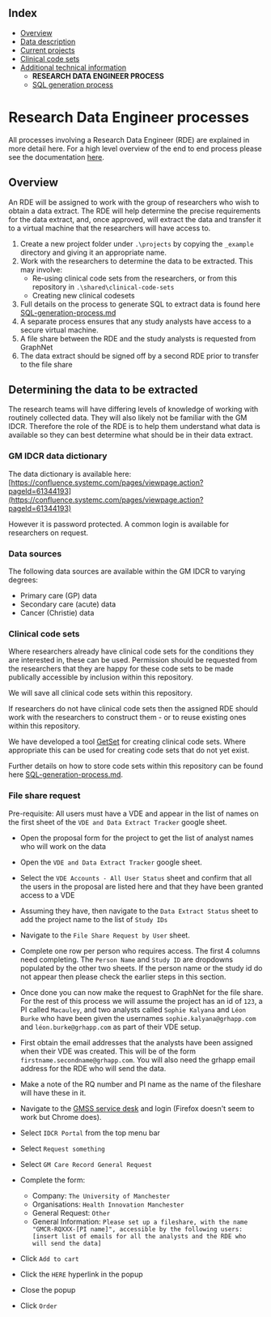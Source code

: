 ## Index

- [Overview](../README.md)
- [Data description](index.md)
- [Current projects](current-projects.md)
- [Clinical code sets](clinical-code-sets.md)
- [Additional technical information](additional-technical-information.md)
  - **RESEARCH DATA ENGINEER PROCESS**
  - [SQL generation process](SQL-generation-process.md)

# Research Data Engineer processes

All processes involving a Research Data Engineer (RDE) are explained in more detail here. For a high level overview of the end to end process please see the documentation [here](process-end-2-end.md).

## Overview

An RDE will be assigned to work with the group of researchers who wish to obtain a data extract. The RDE will help determine the precise requirements for the data extract, and, once approved, will extract the data and transfer it to a virtual machine that the researchers will have access to.

1. Create a new project folder under `.\projects` by copying the `_example` directory and giving it an appropriate name.
2. Work with the researchers to determine the data to be extracted. This may involve:
   - Re-using clinical code sets from the researchers, or from this repository in `.\shared\clinical-code-sets`
   - Creating new clinical codesets
3. Full details on the process to generate SQL to extract data is found here [SQL-generation-process.md](SQL-generation-process.md)
4. A separate process ensures that any study analysts have access to a secure virtual machine.
5. A file share between the RDE and the study analysts is requested from GraphNet
6. The data extract should be signed off by a second RDE prior to transfer to the file share

## Determining the data to be extracted

The research teams will have differing levels of knowledge of working with routinely collected data. They will also likely not be familiar with the GM IDCR. Therefore the role of the RDE is to help them understand what data is available so they can best determine what should be in their data extract.

### GM IDCR data dictionary

The data dictionary is available here: [https://confluence.systemc.com/pages/viewpage.action?pageId=61344193](https://confluence.systemc.com/pages/viewpage.action?pageId=61344193)

However it is password protected. A common login is available for researchers on request.

### Data sources

The following data sources are available within the GM IDCR to varying degrees:

- Primary care (GP) data
- Secondary care (acute) data
- Cancer (Christie) data

### Clinical code sets

Where researchers already have clinical code sets for the conditions they are interested in, these can be used. Permission should be requested from the researchers that they are happy for these code sets to be made publically accessible by inclusion within this repository.

We will save all clinical code sets within this repository.

If researchers do not have clinical code sets then the assigned RDE should work with the researchers to construct them - or to reuse existing ones within this repository.

We have developed a tool [GetSet](https://getset.ga) for creating clinical code sets. Where appropriate this can be used for creating code sets that do not yet exist.

Further details on how to store code sets within this repository can be found here [SQL-generation-process.md](SQL-generation-process.md).

### File share request

Pre-requisite: All users must have a VDE and appear in the list of names on the first sheet of the `VDE and Data Extract Tracker` google sheet.

- Open the proposal form for the project to get the list of analyst names who will work on the data
- Open the `VDE and Data Extract Tracker` google sheet.
- Select the `VDE Accounts - All User Status` sheet and confirm that all the users in the proposal are listed here and that they have been granted access to a VDE
- Assuming they have, then navigate to the `Data Extract Status` sheet to add the project name to the list of `Study IDs`
- Navigate to the `File Share Request by User` sheet.
- Complete one row per person who requires access. The first 4 columns need completing. The `Person Name` and `Study ID` are dropdowns populated by the other two sheets. If the person name or the study id do not appear then please check the earlier steps in this section.
- Once done you can now make the request to GraphNet for the file share. For the rest of this process we will assume the project has an id of `123`, a PI called `Macauley`, and two analysts called `Sophie Kalyana` and `Léon Burke` who have been given the usernames `sophie.kalyana@grhapp.com` and `léon.burke@grhapp.com` as part of their VDE setup.
- First obtain the email addresses that the analysts have been assigned when their VDE was created. This will be of the form `firstname.secondname@grhapp.com`. You will also need the grhapp email address for the RDE who will send the data.
- Make a note of the RQ number and PI name as the name of the fileshare will have these in it.
- Navigate to the [GMSS service desk](https://nwcsu.service-now.com/gmss) and login (Firefox doesn't seem to work but Chrome does).
- Select `IDCR Portal` from the top menu bar
- Select `Request something`
- Select `GM Care Record General Request`
- Complete the form:

  - Company: `The University of Manchester`
  - Organisations: `Health Innovation Manchester`
  - General Request: `Other`
  - General Information: `Please set up a fileshare, with the name "GMCR-RQXXX-[PI name]", accessible by the following users: [insert list of emails for all the analysts and the RDE who will send the data]`

- Click `Add to cart`
- Click the `HERE` hyperlink in the popup
- Close the popup
- Click `Order`
